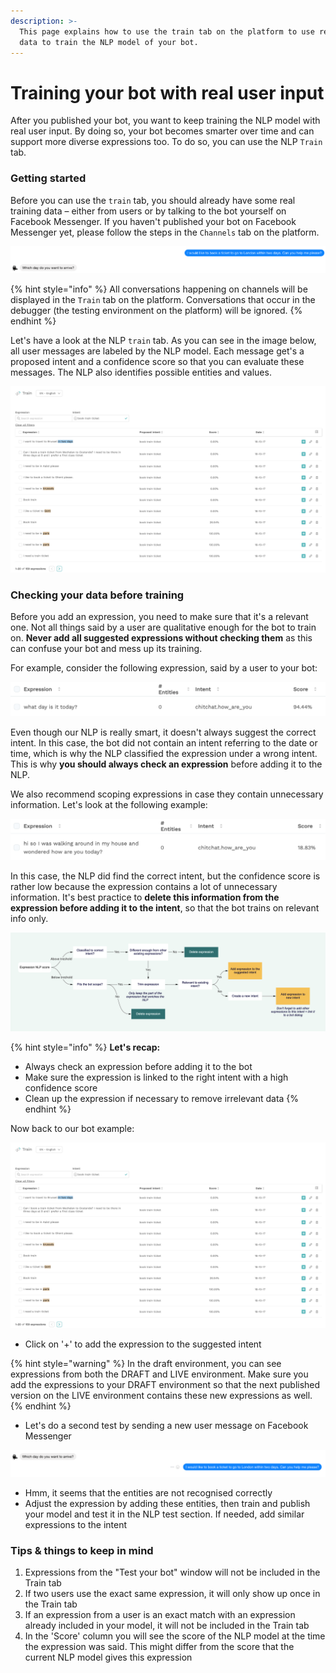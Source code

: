 ```yaml
---
description: >-
  This page explains how to use the train tab on the platform to use real user
  data to train the NLP model of your bot.
---
```


# Training your bot with real user input

After you published your bot, you want to keep training the NLP model with real user input. By doing so, your bot becomes smarter over time and can support more diverse expressions too. To do so, you can use the NLP `Train` tab.

### Getting started

Before you can use the `train` tab, you should already have some real training data – either from users or by talking to the bot yourself on Facebook Messenger. If you haven't published your bot on Facebook Messenger yet, please follow the steps in the `Channels` tab on the platform.

![A user is talking to the bot, providing it with real data to train](../../.gitbook/assets/screen-shot-2018-03-04-at-11.28.16.png)

{% hint style="info" %}
All conversations happening on channels will be displayed in the `Train` tab on the platform. Conversations that occur in the debugger (the testing environment on the platform) will be ignored.
{% endhint %}

Let's have a look at the NLP `train` tab. As you can see in the image below, all user messages are labeled by the NLP model. Each message get's a proposed intent and a confidence score so that you can evaluate these messages. The NLP also identifies possible entities and values.

![A quick glance at the NLP train tab](<../../.gitbook/assets/image (93).png>)

### Checking your data before training

Before you add an expression, you need to make sure that it's a relevant one. Not all things said by a user are qualitative enough for the bot to train on. **Never add all suggested expressions without checking them** as this can confuse your bot and mess up its training.

For example, consider the following expression, said by a user to your bot:

![](<../../.gitbook/assets/image (601) (1).png>)

Even though our NLP is really smart, it doesn't always suggest the correct intent. In this case, the bot did not contain an intent referring to the date or time, which is why the NLP classified the expression under a wrong intent. This is why **you should always check an expression** before adding it to the NLP.

We also recommend scoping expressions in case they contain unnecessary information. Let's look at the following example:

![](<../../.gitbook/assets/image (598) (1).png>)

In this case, the NLP did find the correct intent, but the confidence score is rather low because the expression contains a lot of unnecessary information. It's best practice to **delete this information from the expression before adding it to the intent**, so that the bot trains on relevant info only.

![Click on the image to enlarge it](<../../.gitbook/assets/image (602) (1).png>)

{% hint style="info" %}
**Let's recap:**

* Always check an expression before adding it to the bot
* Make sure the expression is linked to the right intent with a high confidence score
* Clean up the expression if necessary to remove irrelevant data
{% endhint %}

Now back to our bot example:

![](<../../.gitbook/assets/image (600) (1).png>)

* Click on '+' to add the expression to the suggested intent

{% hint style="warning" %}
In the draft environment, you can see expressions from both the DRAFT and LIVE environment. Make sure you add the expressions to your DRAFT environment so that the next published version on the LIVE environment contains these new expressions as well.&#x20;
{% endhint %}

* Let's do a second test by sending a new user message on Facebook Messenger

![](../../.gitbook/assets/screen-shot-2018-03-04-at-11.34.20.png)

* Hmm, it seems that the entities are not recognised correctly
* Adjust the expression by adding these entities, then train and publish your model and test it in the NLP test section. If needed, add similar expressions to the intent

### Tips & things to keep in mind

1. Expressions from the "Test your bot" window will not be included in the Train tab
2. If two users use the exact same expression, it will only show up once in the Train tab
3. If an expression from a user is an exact match with an expression already included in your model, it will not be included in the Train tab
4. In the 'Score' column you will see the score of the NLP model at the time the expression was said. This might differ from the score that the current NLP model gives this expression
